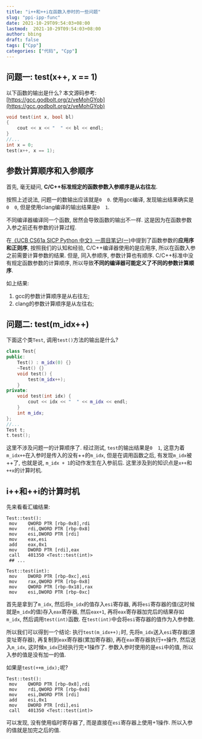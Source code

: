 ```yaml
---
title: "i++和++i在函数入参时的一些问题"
slug: "ppi-ipp-func"
date: 2021-10-29T09:54:03+08:00
lastmod:  2021-10-29T09:54:03+08:00
author: bbing
draft: false
tags: ["Cpp"]
categories: ["代码", "Cpp"]
---
```


## 问题一: test(x++, x == 1)
以下函数的输出是什么? 本文源码参考: [https://gcc.godbolt.org/z/veMohGYob](https://gcc.godbolt.org/z/veMohGYob)
```C++
void test(int x, bool bl)
{
    cout << x << "  " << bl << endl;
}
//...
int x = 0;
test(x++, x == 1);
```
<!--more-->

## 参数计算顺序和入参顺序

首先, 毫无疑问, **C/C++标准规定的函数参数入参顺序是从右往左**.

按照上述说法, 问题一的数输出应该就是`0  0`. 使用gcc编译, 发现输出结果确实是`0  0`, 但是使用clang编译的输出结果是`0  1`.

不同编译器编译同一个函数, 居然会导致函数的输出不一样. 这是因为在函数参数入参之前还有参数的计算过程.

在[《UCB CS61a SICP Python 中文》一周目笔记(一)](/202108/sicp-python-read1/)中提到了函数参数的**应用序和正则序**, 按照我们的认知和经验, C/C++编译器使用的是应用序, 所以在函数入参之前需要计算参数的结果. 但是, 同入参顺序, 参数计算也有顺序. C/C++标准中没有规定函数参数的计算顺序, 所以导致**不同的编译器可能定义了不同的参数计算顺序**.

如上结果:
1. gcc的参数计算顺序是从右往左;
2. clang的参数计算顺序是从左往右;

## 问题二: test(m_idx++)
下面这个类`Test`, 调用`test()`方法的输出是什么?
```C++
class Test{
public:
    Test() : m_idx(0) {}
    ~Test() {}
    void test() {
        test(m_idx++);
    }
private:
    void test(int idx) {
        cout << idx << "  " << m_idx << endl;
    }
    int m_idx;
};
//...
Test t;
t.test();
```

这里不涉及问题一的计算顺序了. 经过测试, `test`的输出结果是`0  1`, 这意为着`m_idx++`在入参时是传入的没有++的`m_idx`, 但是在调用函数之后, 有发现`m_idx`被++了, 也就是说, `m_idx + 1`的动作发生在入参前后. 这里涉及到的知识点是`x++`和`++x`的计算时机.

## i++和++i的计算时机

先来看看汇编结果:
```ASM
Test::test():
 mov    QWORD PTR [rbp-0x8],rdi
 mov    rdi,QWORD PTR [rbp-0x8]
 mov    esi,DWORD PTR [rdi]
 mov    eax,esi
 add    eax,0x1
 mov    DWORD PTR [rdi],eax
 call   401350 <Test::test(int)>
 ## ...

Test::test(int):
 mov    DWORD PTR [rbp-0xc],esi
 mov    rax,QWORD PTR [rbp-0x8]
 mov    QWORD PTR [rbp-0x18],rax
 mov    esi,DWORD PTR [rbp-0xc]
```

首先是拿到了`m_idx`, 然后将`m_idx`的值存入`esi`寄存器, 再将`esi`寄存器的值(这时候就是`m_idx`的值)存入`eax`寄存器, 然后`eax+1`, 再将`eax`寄存器加完后的结果存如`m_idx`, 然后调用`test(int)`函数. 在`test(int)`中会将`esi`寄存器的值作为入参参数.

所以我们可以得到一个结论: 执行`test(m_idx++);`时, 先将`m_idx`送入`esi`寄存器(源变址寄存器), 再复制到`eax`寄存器(累加寄存器), 再在`eax`寄存器执行`++`操作, 然后送入`m_idx`, 这时候`m_idx`已经执行完+1操作了. 参数入参时使用的是`esi`中的值, 所以入参的值是没有加一的值.

如果是`test(++m_idx);`呢?
```ASM
Test::test():
 mov    QWORD PTR [rbp-0x8],rdi
 mov    rdi,QWORD PTR [rbp-0x8]
 mov    esi,DWORD PTR [rdi]
 add    esi,0x1
 mov    DWORD PTR [rdi],esi
 call   401350 <Test::test(int)>
```
可以发现, 没有使用临时寄存器了, 而是直接在`esi`寄存器上使用+1操作. 所以入参的值就是加完之后的值.